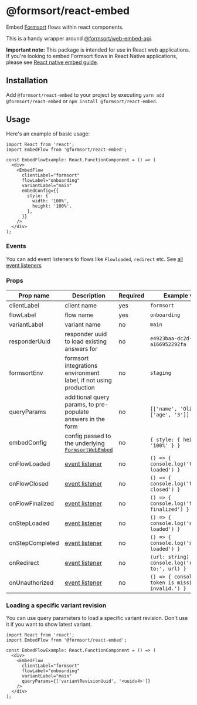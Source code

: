 # @formsort/react-embed

Embed [Formsort](https://formsort.com) flows within react components.

This is a handy wrapper around [@formsort/web-embed-api](https://github.com/formsort/oss/tree/master/packages/web-embed-api).

**Important note:** This package is intended for use in React web applications. If you're looking to embed Formsort flows in React Native applications, please see [React native embed guide](./ReactNativeEmbed.md).

## Installation

Add `@formsort/react-embed` to your project by executing `yarn add @formsort/react-embed` or `npm install @formsort/react-embed`.

## Usage

Here's an example of basic usage:

```tsx
import React from 'react';
import EmbedFlow from '@formsort/react-embed';

const EmbedFlowExample: React.FunctionComponent = () => (
  <div>
    <EmbedFlow
      clientLabel="formsort"
      flowLabel="onboarding"
      variantLabel="main"
      embedConfig={{
        style: {
          width: '100%',
          height: '100%',
        },
      }}
    />
  </div>
);
```

### Events

You can add event listeners to flows like `Flowloaded`, `redirect` etc. See [all event listeners](https://github.com/formsort/oss/tree/master/packages/web-embed-api#event-listeners)

### Props

| Prop name       | Description                                                                                                                                                      | Required | Example values                                             |
| --------------- | ---------------------------------------------------------------------------------------------------------------------------------------------------------------- | -------- | ---------------------------------------------------------- |
| clientLabel     | client name                                                                                                                                                      | yes      | `formsort`                                                 |
| flowLabel       | flow name                                                                                                                                                        | yes      | `onboarding`                                               |
| variantLabel    | variant name                                                                                                                                                     | no       | `main`                                                     |
| responderUuid   | responder uuid to load existing answers for                                                                                                                      | no       | `e4923baa-dc2d-4555-813c-a166952292fa`                     |
| formsortEnv     | formsort integrations environment label, if not using production                                                                                                 | no       | `staging`                                                  |
| queryParams     | additional query params, to pre-populate answers in the form                                                                                                     | no       | `[['name', 'Olivia'], ['age', '3']]`                       |
| embedConfig     | config passed to the underlying [`FormsortWebEmbed`](https://github.com/formsort/oss/tree/master/packages/web-embed-api)                                         | no       | `{ style: { height: '100%' } }`                            |
| onFlowLoaded    | [event listener](https://github.com/formsort/oss/tree/master/packages/web-embed-api#flowloaded-answers--key-string-any----void)                                  | no       | `() => { console.log('flow loaded') }`                     |
| onFlowClosed    | [event listener](https://github.com/formsort/oss/tree/master/packages/web-embed-api#flowclosed-answers--key-string-any---void)                                   | no       | `() => { console.log('flow closed') }`                     |
| onFlowFinalized | [event listener](https://github.com/formsort/oss/tree/master/packages/web-embed-api#flowfinalized-answers--key-string-any---void)                                | no       | `() => { console.log('flow finalized') }`                  |
| onStepLoaded    | [event listener](https://github.com/formsort/oss/tree/master/packages/web-embed-api#steploaded-answers--key-string-any---void)                                   | no       | `() => { console.log('step loaded') }`                     |
| onStepCompleted | [event listener](https://github.com/formsort/oss/tree/master/packages/web-embed-api#steploaded-answers--key-string-any---void)                                   | no       | `() => { console.log('step loaded') }`                     |
| onRedirect      | [event listener](https://github.com/formsort/oss/tree/master/packages/web-embed-api#redirect--url-string-answers--key-string-any-----cancel-boolean---undefined) | no       | `(url: string) => { console.log('redirecting to:', url) }` |
| onUnauthorized  | [event listener](https://github.com/formsort/oss/tree/master/packages/web-embed-api#unauthorized---void)                                                         | no       | `() => { console.log('ID token is missing or invalid.') }` |

### Loading a specific variant revision

You can use query parameters to load a specific variant revision. Don't use it if you want to show latest variant.

```tsx
import React from 'react';
import EmbedFlow from '@formsort/react-embed';

const EmbedFlowExample: React.FunctionComponent = () => (
  <div>
    <EmbedFlow
      clientLabel="formsort"
      flowLabel="onboarding"
      variantLabel="main"
      queryParams={['variantRevisionUuid', '<uuidv4>']}
    />
  </div>
);
```
